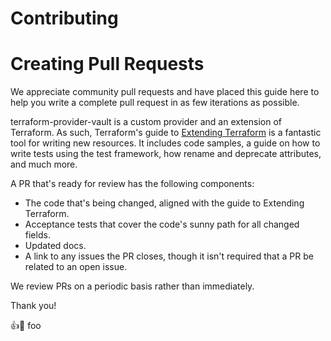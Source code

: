 # Contributing

# Creating Pull Requests

We appreciate community pull requests and have placed this guide here to help you write a complete pull request
in as few iterations as possible.

terraform-provider-vault is a custom provider and an extension of Terraform. As such, Terraform's guide to
[Extending Terraform](https://www.terraform.io/docs/extend/index.html) is a fantastic tool for writing new resources. 
It includes code samples, a guide on how to write tests using the test framework, how rename and deprecate attributes, 
and much more.

A PR that's ready for review has the following components:

- The code that's being changed, aligned with the guide to Extending Terraform.
- Acceptance tests that cover the code's sunny path for all changed fields.
- Updated docs.
- A link to any issues the PR closes, though it isn't required that a PR be related to an open issue.

We review PRs on a periodic basis rather than immediately.

Thank you!

:+1::tada: foo
